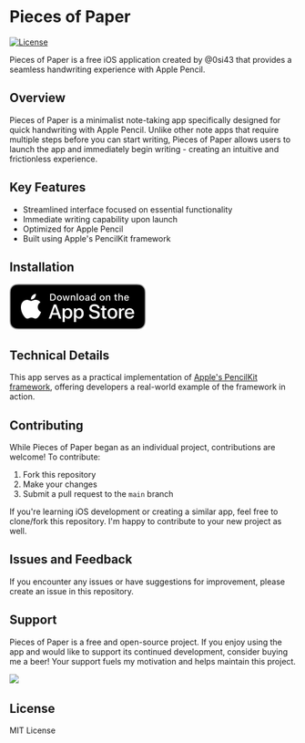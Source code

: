 # Pieces of Paper

[![License](https://img.shields.io/github/license/0si43/PiecesOfPaper)](https://github.com/0si43/PiecesOfPaper/blob/master/LICENSE.md)

Pieces of Paper is a free iOS application created by @0si43 that provides a seamless handwriting experience with Apple Pencil.

## Overview

Pieces of Paper is a minimalist note-taking app specifically designed for quick handwriting with Apple Pencil. Unlike other note apps that require multiple steps before you can start writing, Pieces of Paper allows users to launch the app and immediately begin writing - creating an intuitive and frictionless experience.

## Key Features

- Streamlined interface focused on essential functionality
- Immediate writing capability upon launch
- Optimized for Apple Pencil
- Built using Apple's PencilKit framework

## Installation

[![Download_on_the_App_Store_Badge](./docs/Download_on_the_App_Store_Badge.svg)](https://apps.apple.com/jp/app/like-a-paper/id1511690088#?platform=ipad)

## Technical Details
This app serves as a practical implementation of [Apple's PencilKit framework](https://developer.apple.com/documentation/pencilkit), offering developers a real-world example of the framework in action.

## Contributing
While Pieces of Paper began as an individual project, contributions are welcome! To contribute:

1. Fork this repository
2. Make your changes
3. Submit a pull request to the `main` branch

If you're learning iOS development or creating a similar app, feel free to clone/fork this repository. I'm happy to contribute to your new project as well.

## Issues and Feedback
If you encounter any issues or have suggestions for improvement, please create an issue in this repository.

## Support
Pieces of Paper is a free and open-source project. If you enjoy using the app and would like to support its continued development, consider buying me a beer! Your support fuels my motivation and helps maintain this project.

<a href="https://www.buymeacoffee.com/st43"><img src="https://img.buymeacoffee.com/button-api/?text=Buy me a beer&emoji=🍺&slug=st43&button_colour=FFDD00&font_colour=000000&font_family=Cookie&outline_colour=000000&coffee_colour=ffffff"></a>

## License
MIT License
